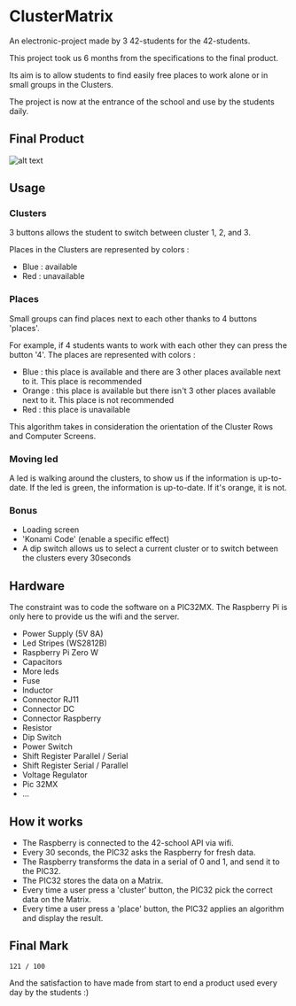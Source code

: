 # ClusterMatrix

An electronic-project made by 3 42-students for the 42-students. 

This project took us 6 months from the specifications to the final product. 

Its aim is to allow students to find easily free places to work alone or in small groups in the Clusters.

The project is now at the entrance of the school and use by the students daily. 

## Final Product

![alt text](https://github.com/mdubus/ClusterMatrix/blob/master/img/cluster-matrix.jpg)

## Usage

### Clusters

3 buttons allows the student to switch between cluster 1, 2, and 3.

Places in the Clusters are represented by colors : 

- Blue : available
- Red : unavailable

### Places

Small groups can find places next to each other thanks to 4 buttons 'places'.

For example, if 4 students wants to work with each other they can press the button '4'. The places are represented with colors : 
- Blue : this place is available and there are 3 other places available next to it. This place is recommended
- Orange : this place is available but there isn't 3 other places available next to it. This place is not recommended
- Red : this place is unavailable

This algorithm takes in consideration the orientation of the Cluster Rows and Computer Screens.

### Moving led

A led is walking around the clusters, to show us if the information is up-to-date. 
If the led is green, the information is up-to-date. If it's orange, it is not. 

### Bonus

- Loading screen
- 'Konami Code' (enable a specific effect)
- A dip switch allows us to select a current cluster or to switch between the clusters every 30seconds

## Hardware

The constraint was to code the software on a PIC32MX. The Raspberry Pi is only here to provide us the wifi and the server. 

- Power Supply (5V 8A)
- Led Stripes (WS2812B)
- Raspberry Pi Zero W
- Capacitors
- More leds
- Fuse
- Inductor
- Connector RJ11
- Connector DC
- Connector Raspberry
- Resistor
- Dip Switch
- Power Switch
- Shift Register Parallel / Serial
- Shift Register Serial / Parallel
- Voltage Regulator
- Pic 32MX
- ...

## How it works

- The Raspberry is connected to the 42-school API via wifi. 
- Every 30 seconds, the PIC32 asks the Raspberry for fresh data. 
- The Raspberry transforms the data in a serial of 0 and 1, and send it to the PIC32. 
- The PIC32 stores the data on a Matrix.
- Every time a user press a 'cluster' button, the PIC32 pick the correct data on the Matrix. 
- Every time a user press a 'place' button, the PIC32 applies an algorithm and display the result. 


## Final Mark

`121 / 100`

And the satisfaction to have made from start to end a product used every day by the students :)
